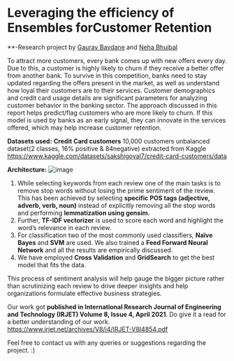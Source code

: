 # Leveraging the efficiency of Ensembles forCustomer Retention
**-Research project by 
[Gaurav Bavdane](https://github.com/Gaurav6420) and
[Neha Bhujbal](https://github.com/nehabhujbal222) 

To attract more customers, every bank comes up with new offers every day. Due to this, a customer is highly likely to churn if they receive a better offer from another bank. To survive in this competition, banks need to stay updated regarding the offers present in the market, as well as understand how loyal their customers are to their services. Customer demographics and credit card usage details are significant parameters for analyzing customer behavior in the banking sector. The approach discussed in this report helps predict/flag customers who are more likely to churn. If this model is used by banks as an early signal, they can innovate in the services offered, which may help increase customer retention.

**Datasets used:**
**Credit Card customers** 10,000 customers unbalanced dataset(2 classes, 16% positive & 84negative) extracted from Kaggle https://www.kaggle.com/datasets/sakshigoyal7/credit-card-customers/data


**Architecture:**
![image](https://user-images.githubusercontent.com/66311371/116960644-a65fec00-acbe-11eb-86cd-c43d597bc5b2.png)


1. While selecting keywords from each review one of the main tasks is to 
remove stop words without losing the prime sentiment of 
the review. This has been achieved by selecting **specific POS 
tags (adjective, adverb, verb, noun)**  instead of explicitly removing 
all the stop words and performing **lemmatization using gensim.**
2. Further, **TF-IDF vectorizer** is used to 
score each word and highlight the word’s relevance in each 
review. 
3. For classification two of the most commonly used 
classifiers, **Naïve Bayes** and **SVM** are used. We also trained a 
**Feed Forward Neural Network** and all the results are 
empirically discussed. 
4. We have employed **Cross Validation** 
and **GridSearch** to get the best model that fits the data. 


This process of sentiment analysis will help gauge the bigger 
picture rather than scrutinizing each review to drive deeper 
insights and help organizations formulate effective business 
strategies.

Our work got **published in International Research Journal of Engineering and Technology (IRJET) Volume 8, Issue 4,  April 2021**. 
Do give it a read for a better understanding of our work.
https://www.irjet.net/archives/V8/i4/IRJET-V8I4854.pdf

Feel free to contact us with any queries or suggestions regarding the project. :)
